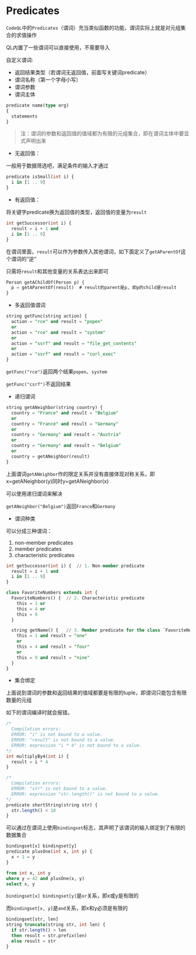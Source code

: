 # Predicates

`CodeQL`中的`Predicates`（谓词）充当类似函数的功能，谓词实际上就是对元组集合的求值操作

QL内置了一些谓词可以直接使用，不需要导入

自定义谓词:

* 返回结果类型（若谓词无返回值，前面写关键词predicate）
* 谓词名称（第一个字母小写）
* 谓词参数
* 谓词主体

```sql
predicate name(type arg)
{
  statements
}
```

> 注：谓词的参数和返回值的值域都为有限的元组集合，即在谓词主体中要显式声明出来

* 无返回值：

一般用于数据筛选吧，满足条件的输入才通过

```sql
predicate isSmall(int i) {
  i in [1 .. 9]
}
```

* 有返回值：

将关键字predicate换为返回值的类型，返回值的变量为`result`

```sql
int getSuccessor(int i) {
  result = i + 1 and
  i in [1 .. 9]
}
```

在谓词里面，`result`可以作为参数传入其他谓词，如下面定义了`getAParentOf`这个谓词的”逆“

只需将`result`和其他变量的关系表达出来即可

```sql
Person getAChildOf(Person p) {
  p = getAParentOf(result)  # result的parent是p, 即p的child是result
}
```

* 多返回值谓词

```sql
string getFunc(string action) {
  action = "rce" and result = "popen"
  or
  action = "rce" and result = "system"
  or
  action = "ssrf" and result = "file_get_contents"
  or
  action = "ssrf" and result = "curl_exec"
}
```

`getFunc("rce")`返回两个结果`popen`、`system`

`getFunc("csrf")`不返回结果

* 递归谓词

```sql
string getANeighbor(string country) {
  country = "France" and result = "Belgium"
  or
  country = "France" and result = "Germany"
  or
  country = "Germany" and result = "Austria"
  or
  country = "Germany" and result = "Belgium"
  or
  country = getANeighbor(result)
}
```

上面谓词`getANeighbor`作的限定关系并没有直接体现对称关系，即x=getANeighbor(y)同时y=getANeighbor(x)

可以使用递归谓词来解决

`getANeighbor("Belgium")`返回`France`和`Germany`

* 谓词种类

可以分成三种谓词：

1. non-member predicates
2. member predicates
3. characteristic predicates

```sql
int getSuccessor(int i) {  // 1. Non-member predicate
  result = i + 1 and
  i in [1 .. 9]
}

class FavoriteNumbers extends int {
  FavoriteNumbers() {  // 2. Characteristic predicate
    this = 1 or
    this = 4 or
    this = 9
  }

  string getName() {   // 3. Member predicate for the class `FavoriteNumbers`
    this = 1 and result = "one"
    or
    this = 4 and result = "four"
    or
    this = 9 and result = "nine"
  }
}
```

* 集合绑定

上面说到谓词的参数和返回结果的值域都要是有限的tuple，即谓词只能包含有限数量的元组

如下的谓词编译时就会报错。

```sql
/*
  Compilation errors:
  ERROR: "i" is not bound to a value.
  ERROR: "result" is not bound to a value.
  ERROR: expression "i * 4" is not bound to a value.
*/
int multiplyBy4(int i) {
  result = i * 4
}

/*
  Compilation errors:
  ERROR: "str" is not bound to a value.
  ERROR: expression "str.length()" is not bound to a value.
*/
predicate shortString(string str) {
  str.length() < 10
}
```

可以通过在谓词上使用`bindingset`标志，其声明了该谓词的输入绑定到了有限的数据集合

```sql
bindingset[x] bindingset[y]
predicate plusOne(int x, int y) {
  x + 1 = y
}

from int x, int y
where y = 42 and plusOne(x, y)
select x, y
```

`bindingset[x] bindingset[y]`是`or`关系，即x或y是有限的

而`bindingset[x, y]`是`and`关系，即x和y必须是有限的

```sql
bindingset[str, len]
string truncate(string str, int len) {
  if str.length() > len
  then result = str.prefix(len)
  else result = str
}
```